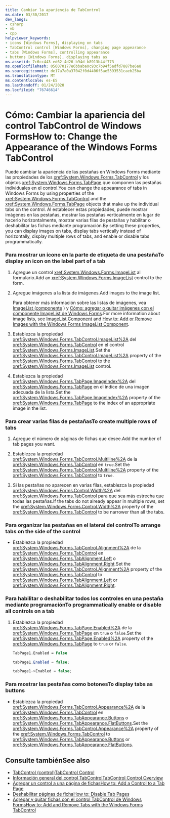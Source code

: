 ```yaml
---
title: Cambiar la apariencia de TabControl
ms.date: 03/30/2017
dev_langs:
- csharp
- vb
- cpp
helpviewer_keywords:
- icons [Windows Forms], displaying on tabs
- TabControl control [Windows Forms], changing page appearance
- tabs [Windows Forms], controlling appearance
- buttons [Windows Forms], displaying tabs as
ms.assetid: 7c6cc443-ed62-4d26-b94d-b8913b44f773
ms.openlocfilehash: 056070177e6bbaba0c93c7b94f5adfd7887be6a8
ms.sourcegitcommit: de17a7a0a37042f0d4406f5ae5393531caeb25ba
ms.translationtype: MT
ms.contentlocale: es-ES
ms.lasthandoff: 01/24/2020
ms.locfileid: "76746614"
---
```

# <a name="how-to-change-the-appearance-of-the-windows-forms-tabcontrol"></a><span data-ttu-id="e85a3-102">Cómo: Cambiar la apariencia del control TabControl de Windows Forms</span><span class="sxs-lookup"><span data-stu-id="e85a3-102">How to: Change the Appearance of the Windows Forms TabControl</span></span>
<span data-ttu-id="e85a3-103">Puede cambiar la apariencia de las pestañas en Windows Forms mediante las propiedades de los <xref:System.Windows.Forms.TabControl> y los objetos <xref:System.Windows.Forms.TabPage> que componen las pestañas individuales en el control.</span><span class="sxs-lookup"><span data-stu-id="e85a3-103">You can change the appearance of tabs in Windows Forms by using properties of the <xref:System.Windows.Forms.TabControl> and the <xref:System.Windows.Forms.TabPage> objects that make up the individual tabs on the control.</span></span> <span data-ttu-id="e85a3-104">Al establecer estas propiedades, puede mostrar imágenes en las pestañas, mostrar las pestañas verticalmente en lugar de hacerlo horizontalmente, mostrar varias filas de pestañas y habilitar o deshabilitar las fichas mediante programación.</span><span class="sxs-lookup"><span data-stu-id="e85a3-104">By setting these properties, you can display images on tabs, display tabs vertically instead of horizontally, display multiple rows of tabs, and enable or disable tabs programmatically.</span></span>  
  
### <a name="to-display-an-icon-on-the-label-part-of-a-tab"></a><span data-ttu-id="e85a3-105">Para mostrar un icono en la parte de etiqueta de una pestaña</span><span class="sxs-lookup"><span data-stu-id="e85a3-105">To display an icon on the label part of a tab</span></span>  
  
1. <span data-ttu-id="e85a3-106">Agregue un control <xref:System.Windows.Forms.ImageList> al formulario.</span><span class="sxs-lookup"><span data-stu-id="e85a3-106">Add an <xref:System.Windows.Forms.ImageList> control to the form.</span></span>  
  
2. <span data-ttu-id="e85a3-107">Agregue imágenes a la lista de imágenes.</span><span class="sxs-lookup"><span data-stu-id="e85a3-107">Add images to the image list.</span></span>  
  
     <span data-ttu-id="e85a3-108">Para obtener más información sobre las listas de imágenes, vea [ImageList (componente](imagelist-component-windows-forms.md) ) y [Cómo: agregar o quitar imágenes con el componente ImageList de Windows Forms](how-to-add-or-remove-images-with-the-windows-forms-imagelist-component.md).</span><span class="sxs-lookup"><span data-stu-id="e85a3-108">For more information about image lists, see [ImageList Component](imagelist-component-windows-forms.md) and [How to: Add or Remove Images with the Windows Forms ImageList Component](how-to-add-or-remove-images-with-the-windows-forms-imagelist-component.md).</span></span>  
  
3. <span data-ttu-id="e85a3-109">Establezca la propiedad <xref:System.Windows.Forms.TabControl.ImageList%2A> del <xref:System.Windows.Forms.TabControl> en el control <xref:System.Windows.Forms.ImageList>.</span><span class="sxs-lookup"><span data-stu-id="e85a3-109">Set the <xref:System.Windows.Forms.TabControl.ImageList%2A> property of the <xref:System.Windows.Forms.TabControl> to the <xref:System.Windows.Forms.ImageList> control.</span></span>  
  
4. <span data-ttu-id="e85a3-110">Establezca la propiedad <xref:System.Windows.Forms.TabPage.ImageIndex%2A> del <xref:System.Windows.Forms.TabPage> en el índice de una imagen adecuada de la lista.</span><span class="sxs-lookup"><span data-stu-id="e85a3-110">Set the <xref:System.Windows.Forms.TabPage.ImageIndex%2A> property of the <xref:System.Windows.Forms.TabPage> to the index of an appropriate image in the list.</span></span>  
  
### <a name="to-create-multiple-rows-of-tabs"></a><span data-ttu-id="e85a3-111">Para crear varias filas de pestañas</span><span class="sxs-lookup"><span data-stu-id="e85a3-111">To create multiple rows of tabs</span></span>  
  
1. <span data-ttu-id="e85a3-112">Agregue el número de páginas de fichas que desee.</span><span class="sxs-lookup"><span data-stu-id="e85a3-112">Add the number of tab pages you want.</span></span>  
  
2. <span data-ttu-id="e85a3-113">Establezca la propiedad <xref:System.Windows.Forms.TabControl.Multiline%2A> de la <xref:System.Windows.Forms.TabControl> en `true`.</span><span class="sxs-lookup"><span data-stu-id="e85a3-113">Set the <xref:System.Windows.Forms.TabControl.Multiline%2A> property of the <xref:System.Windows.Forms.TabControl> to `true`.</span></span>  
  
3. <span data-ttu-id="e85a3-114">Si las pestañas no aparecen en varias filas, establezca la propiedad <xref:System.Windows.Forms.Control.Width%2A> del <xref:System.Windows.Forms.TabControl> para que sea más estrecha que todas las pestañas.</span><span class="sxs-lookup"><span data-stu-id="e85a3-114">If the tabs do not already appear in multiple rows, set the <xref:System.Windows.Forms.Control.Width%2A> property of the <xref:System.Windows.Forms.TabControl> to be narrower than all the tabs.</span></span>  
  
### <a name="to-arrange-tabs-on-the-side-of-the-control"></a><span data-ttu-id="e85a3-115">Para organizar las pestañas en el lateral del control</span><span class="sxs-lookup"><span data-stu-id="e85a3-115">To arrange tabs on the side of the control</span></span>  
  
- <span data-ttu-id="e85a3-116">Establezca la propiedad <xref:System.Windows.Forms.TabControl.Alignment%2A> de la <xref:System.Windows.Forms.TabControl> en <xref:System.Windows.Forms.TabAlignment.Left> o <xref:System.Windows.Forms.TabAlignment.Right>.</span><span class="sxs-lookup"><span data-stu-id="e85a3-116">Set the <xref:System.Windows.Forms.TabControl.Alignment%2A> property of the <xref:System.Windows.Forms.TabControl> to <xref:System.Windows.Forms.TabAlignment.Left> or <xref:System.Windows.Forms.TabAlignment.Right>.</span></span>  
  
### <a name="to-programmatically-enable-or-disable-all-controls-on-a-tab"></a><span data-ttu-id="e85a3-117">Para habilitar o deshabilitar todos los controles en una pestaña mediante programación</span><span class="sxs-lookup"><span data-stu-id="e85a3-117">To programmatically enable or disable all controls on a tab</span></span>  
  
1. <span data-ttu-id="e85a3-118">Establezca la propiedad <xref:System.Windows.Forms.TabPage.Enabled%2A> de la <xref:System.Windows.Forms.TabPage> en `true` o `false`.</span><span class="sxs-lookup"><span data-stu-id="e85a3-118">Set the <xref:System.Windows.Forms.TabPage.Enabled%2A> property of the <xref:System.Windows.Forms.TabPage> to `true` or `false`.</span></span>  
  
    ```vb  
    TabPage1.Enabled = False  
    ```  
  
    ```csharp  
    tabPage1.Enabled = false;  
    ```  
  
    ```cpp  
    tabPage1->Enabled = false;  
    ```  
  
### <a name="to-display-tabs-as-buttons"></a><span data-ttu-id="e85a3-119">Para mostrar las pestañas como botones</span><span class="sxs-lookup"><span data-stu-id="e85a3-119">To display tabs as buttons</span></span>  
  
- <span data-ttu-id="e85a3-120">Establezca la propiedad <xref:System.Windows.Forms.TabControl.Appearance%2A> de la <xref:System.Windows.Forms.TabControl> en <xref:System.Windows.Forms.TabAppearance.Buttons> o <xref:System.Windows.Forms.TabAppearance.FlatButtons>.</span><span class="sxs-lookup"><span data-stu-id="e85a3-120">Set the <xref:System.Windows.Forms.TabControl.Appearance%2A> property of the <xref:System.Windows.Forms.TabControl> to <xref:System.Windows.Forms.TabAppearance.Buttons> or <xref:System.Windows.Forms.TabAppearance.FlatButtons>.</span></span>  
  
## <a name="see-also"></a><span data-ttu-id="e85a3-121">Consulte también</span><span class="sxs-lookup"><span data-stu-id="e85a3-121">See also</span></span>

- [<span data-ttu-id="e85a3-122">TabControl (control)</span><span class="sxs-lookup"><span data-stu-id="e85a3-122">TabControl Control</span></span>](tabcontrol-control-windows-forms.md)
- [<span data-ttu-id="e85a3-123">Información general del control TabControl</span><span class="sxs-lookup"><span data-stu-id="e85a3-123">TabControl Control Overview</span></span>](tabcontrol-control-overview-windows-forms.md)
- [<span data-ttu-id="e85a3-124">Agregar un control a una página de fichas</span><span class="sxs-lookup"><span data-stu-id="e85a3-124">How to: Add a Control to a Tab Page</span></span>](how-to-add-a-control-to-a-tab-page.md)
- [<span data-ttu-id="e85a3-125">Deshabilitar páginas de ficha</span><span class="sxs-lookup"><span data-stu-id="e85a3-125">How to: Disable Tab Pages</span></span>](how-to-disable-tab-pages.md)
- [<span data-ttu-id="e85a3-126">Agregar y quitar fichas con el control TabControl de Windows Forms</span><span class="sxs-lookup"><span data-stu-id="e85a3-126">How to: Add and Remove Tabs with the Windows Forms TabControl</span></span>](how-to-add-and-remove-tabs-with-the-windows-forms-tabcontrol.md)
